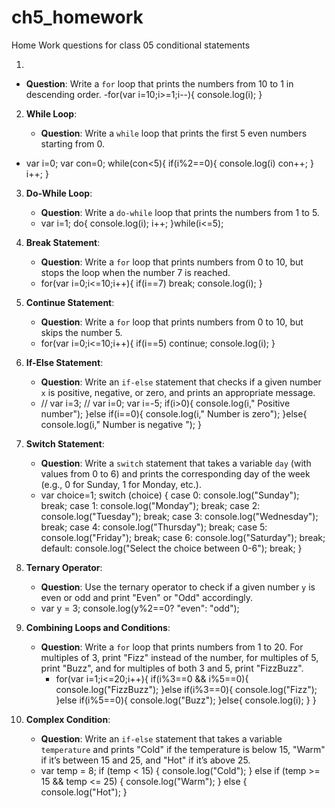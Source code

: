 # ch5_homework
Home Work questions for class 05 conditional statements

1.

   - **Question**: Write a `for` loop that prints the numbers from 10 to 1 in descending order.
  -for(var i=10;i>=1;i--){
  console.log(i);
  }

2. **While Loop**:

   - **Question**: Write a `while` loop that prints the first 5 even numbers starting from 0.
  - var i=0;
   var con=0;
   while(con<5){
        if(i%2==0){
            console.log(i)
            con++;
        }
        i++;
   }

3. **Do-While Loop**:

   - **Question**: Write a `do-while` loop that prints the numbers from 1 to 5.
   - var i=1;
      do{
          console.log(i);
          i++;
      }while(i<=5);
    

4. **Break Statement**:

   - **Question**: Write a `for` loop that prints numbers from 0 to 10, but stops the loop when the number 7 is reached.
   - for(var i=0;i<=10;i++){
        if(i==7) 
            break;
          console.log(i);
      }

5. **Continue Statement**:

   - **Question**: Write a `for` loop that prints numbers from 0 to 10, but skips the number 5.
   - for(var i=0;i<=10;i++){
          if(i==5) 
              continue;
          console.log(i);
      }

6. **If-Else Statement**:

   - **Question**: Write an `if-else` statement that checks if a given number `x` is positive, negative, or zero, and prints an appropriate message.
    - // var i=3;
      // var i=0;
      var i=-5;
      if(i>0){
          console.log(i," Positive number");
      }else if(i==0){
          console.log(i," Number is zero");
      }else{
          console.log(i," Number is negative ");
      }

7. **Switch Statement**:

   - **Question**: Write a `switch` statement that takes a variable `day` (with values from 0 to 6) and prints the corresponding day of the week (e.g., 0 for Sunday, 1 for Monday, etc.).
   - var choice=1;
switch (choice) {
    case 0:
        console.log("Sunday");
        break;
    case 1:
        console.log("Monday");
        break;
    case 2:
        console.log("Tuesday");
        break;
    case 3:
        console.log("Wednesday");
        break;
    case 4:
        console.log("Thursday");
        break;
    case 5:
        console.log("Friday");
        break;
    case 6:
        console.log("Saturday");
        break;
    default:
        console.log("Select the choice between 0-6");
        break;
}


8. **Ternary Operator**:

   - **Question**: Use the ternary operator to check if a given number `y` is even or odd and print "Even" or "Odd" accordingly.
    - var y = 3;
     console.log(y%2==0? "even": "odd");

9. **Combining Loops and Conditions**:

   - **Question**: Write a `for` loop that prints numbers from 1 to 20. For multiples of 3, print "Fizz" instead of the number, for multiples of 5, print "Buzz", and for multiples of both 3 and 5, print "FizzBuzz".
     - for(var i=1;i<=20;i++){ 
    if(i%3==0 && i%5==0){
        console.log("FizzBuzz");
    }else if(i%3==0){
        console.log("Fizz");
    }else if(i%5==0){
        console.log("Buzz");
    }else{
        console.log(i);
    }
}
     
 

10. **Complex Condition**:
    - **Question**: Write an `if-else` statement that takes a variable `temperature` and prints "Cold" if the temperature is below 15, "Warm" if it’s between 15 and 25, and "Hot" if it’s above 25.
     - var temp = 8;
if (temp < 15) {
    console.log("Cold");
} else if (temp >= 15 && temp <= 25) {
    console.log("Warm");
} else {
    console.log("Hot");
}
  

